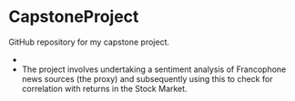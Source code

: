 # CapstoneProject
GitHub repository for my capstone project. 

-
- The project involves undertaking a sentiment analysis of Francophone news sources (the proxy) and subsequently using this to check for correlation with returns in the Stock Market.
